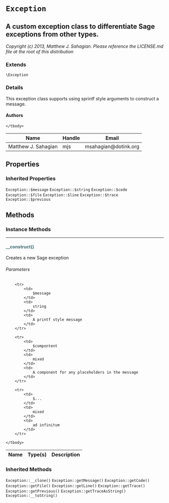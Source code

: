 # `Exception`
## A custom exception class to differentiate Sage exceptions from other types.

_Copyright (c) 2013, Matthew J. Sahagian_.
_Please reference the LICENSE.md file at the root of this distribution_

### Extends

`\Exception`
### Details

This exception class supports using sprintf style arguments to construct a message.
#### Authors

<table>
	<thead>
		<th>Name</th>
		<th>Handle</th>
		<th>Email</th>
	</thead>
	<tbody>
			<tr>
			<td>
				Matthew J. Sahagian
			</td>
			<td>
				mjs
			</td>
			<td>
				msahagian@dotink.org
			</td>
		</tr>
	
	</tbody>
</table>

## Properties

### Inherited Properties

`Exception::$message` `Exception::$string` `Exception::$code` `Exception::$file` `Exception::$line` `Exception::$trace` `Exception::$previous` 

## Methods

### Instance Methods
<hr />

#### <span style="color:#3e6a6e;">__construct()</span>

Creates a new Sage exception

###### Parameters

<table>
	<thead>
		<th>Name</th>
		<th>Type(s)</th>
		<th>Description</th>
	</thead>
	<tbody>
			
		<tr>
			<td>
				$message
			</td>
			<td>
				string
			</td>
			<td>
				A printf style message
			</td>
		</tr>
					
		<tr>
			<td>
				$compontent
			</td>
			<td>
				mixed
			</td>
			<td>
				A component for any placeholders in the message
			</td>
		</tr>
					
		<tr>
			<td>
				$...
			</td>
			<td>
				mixed
			</td>
			<td>
				ad infinitum
			</td>
		</tr>
			
	</tbody>
</table>



### Inherited Methods

`Exception::__clone()` `Exception::getMessage()` `Exception::getCode()` `Exception::getFile()` `Exception::getLine()` `Exception::getTrace()` `Exception::getPrevious()` `Exception::getTraceAsString()` `Exception::__toString()` 


